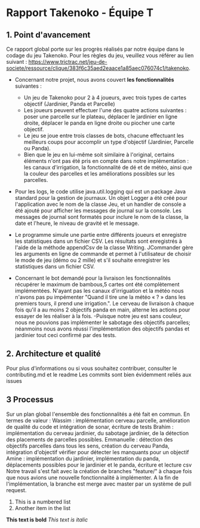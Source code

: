 # Rapport Takenoko - Équipe T
## 1. Point d'avancement

Ce rapport global porte sur les progrès réalisés par notre équipe dans le codage du jeu Takenoko. Pour les règles du jeu, veuillez vous référer au lien suivant : https://www.trictrac.net/jeu-de-societe/ressource/clique/383f6c35aed2eaace1a85aec076074c1/takenoko.

- Concernant notre projet, nous avons couvert **les fonctionnalités** suivantes :

  -  Un jeu de Takenoko pour 2 à 4 joueurs, avec trois types de cartes objectif (Jardinier, Panda et Parcelle)
  - Les joueurs peuvent effectuer l'une des quatre actions suivantes : poser une parcelle sur le plateau, déplacer le jardinier en ligne droite, déplacer le panda en ligne droite ou piocher une carte objectif.
  - Le jeu se joue entre trois classes de bots, chacune effectuant les meilleurs coups pour accomplir un type d'objectif (Jardinier, Parcelle ou Panda).
  - Bien que le jeu en lui-même soit similaire à l'original, certains éléments n'ont pas été pris en compte dans notre implémentation : les canaux d'irrigation, la fonctionnalité de dé et de météo, ainsi que la couleur des parcelles et les améliorations possibles sur les parcelles.



- Pour les logs, le code utilise java.util.logging qui est un package Java standard pour la gestion de journaux. Un objet Logger a été créé pour l'application avec le nom de la classe Jeu, et un handler de console a été ajouté pour afficher les messages de journal sur la console. Les messages de journal sont formatés pour inclure le nom de la classe, la date et l'heure, le niveau de gravité et le message.



- Le programme simule une partie entre différents joueurs et enregistre les statistiques dans un fichier CSV. Les résultats sont enregistrés à l'aide de la méthode appendCsv de la classe Writing. JCommander gère les arguments en ligne de commande et permet à l'utilisateur de choisir le mode de jeu (démo ou 2 mille) et s'il souhaite enregistrer les statistiques dans un fichier CSV.
- Concernant le bot demandé pour la livraison les fonctionnalités récupérer le maximum de bambous,5 cartes ont été complètement implémentées. N'ayant pas les canaux d'irriguation et la météo nous n'avons pas pu impémenter "Quand il tire une la météo « ? » dans les premiers tours, il prend une irrigation.". Le cerveau de livraison à chaque fois qu'il a au moins 2 objectifs panda en main, alterne les actions pour essayer de les réaliser à la fois.
-Puisque notre jeu est sans couleur, nous ne pouvions pas implémenter le sabotage des objectifs parcelles; néanmoins nous avons réussi l'implémentation des objectifs pandas et jardinier tout ceci confirmé par des tests.
## 2. Architecture et qualité
Pour plus d'informations ou si vous souhaitez contribuer, consulter le contributing.md et le readme
Les commits sont bien évidemment reliés aux issues


## 3 Processus
Sur un plan global l'ensemble des fonctionnalités a été fait en commun. En termes de valeur : 
Wassim : implémentation cerveau parcelle, amélioration de qualité du code et intégration de sonar, écriture de tests
Brahim : implémentation du cerveau jardinier, du sabotage jardinier, de la détection des placements de parcelles possibles.
Emmanuelle : détection des objectifs parcelles dans tous les sens, création du cerveau Panda, intégration d'objectif vérifier pour détecter les manquants pour un objectif
Amine : implémentation du jardinier, implémentation du panda, déplacements possibles pour le jardinier et le panda, écriture et lecture csv
Notre travail s'est fait avec la création de branches "feature/<nom>" à chaque fois que nous avions une nouvelle fonctionnalité à implémenter. A la fin de l'implémentation, la branche est merge avec master par un système de pull request.


1. This is a numbered list
2. Another item in the list

**This text is bold**
_This text is italic_